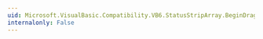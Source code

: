 ```yaml
---
uid: Microsoft.VisualBasic.Compatibility.VB6.StatusStripArray.BeginDrag
internalonly: False
---
```

